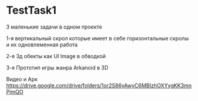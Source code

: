 # TestTask1

3 маленькие задачи в одном проекте

1-я вертикальный скрол которые имеет в себе горизонтальные скролы и их одновлеменная работа

2-я 3д обекты как UI Image в обводкой

3-я Прототип игры жанра Arkanoid в 3D

Видео и Арк https://drive.google.com/drive/folders/1or2S86yAwyC6MBIzhOXYygKK3mnPjmQO
